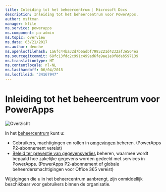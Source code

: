 ```yaml
---
title: Inleiding tot het beheercentrum | Microsoft Docs
description: Inleiding tot het beheercentrum voor PowerApps.
author: msftman
manager: kfile
ms.service: powerapps
ms.component: pa-admin
ms.topic: overview
ms.date: 03/21/2017
ms.author: deonhe
ms.openlocfilehash: 1a6fc44ba32d7b6adbf7995221d4232af3e564ea
ms.sourcegitcommit: 68fc13fdc2c991c499ad6fe9ae1e0f8dab597139
ms.translationtype: HT
ms.contentlocale: nl-NL
ms.lasthandoff: 06/04/2018
ms.locfileid: "34167947"
---
```

# <a name="introduction-to-the-admin-center-for-powerapps"></a>Inleiding tot het beheercentrum voor PowerApps
![Overzicht](./media/introduction-to-the-admin-center/overview.png)  

In het [beheercentrum](https://admin.powerapps.com) kunt u:

* Gebruikers, machtigingen en rollen in [omgevingen](environments-administration.md) beheren. (PowerApps P2-abonnement vereist)
* [Beleid ter preventie van gegevensverlies](prevent-data-loss.md) beheren, waarmee wordt bepaald hoe zakelijke gegevens worden gedeeld met services in PowerApps. (PowerApps P2-abonnement of globale beheerdersmachtigingen voor Office 365 vereist)

Wijzigingen die u in het beheercentrum aanbrengt, zijn onmiddellijk beschikbaar voor gebruikers binnen de organisatie.     

